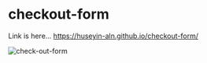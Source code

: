 # checkout-form

Link is here... https://huseyin-aln.github.io/checkout-form/

![check-out-form](https://user-images.githubusercontent.com/101873227/171997874-90c78c5d-2f74-4d47-b85d-07df876af528.gif)
